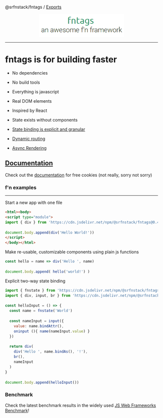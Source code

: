 @srfnstack/fntags / [Exports](modules.md)

<p align="center">
  <img alt="fntags header" src="https://raw.githubusercontent.com/SRFNStack/fntags/master/docs/fntags_header.gif">
</p>

---
# fntags is for building faster

- No dependencies

- No build tools

- Everything is javascript

- Real DOM elements

- Inspired by React

- State exists without components

- [State binding is explicit and granular](https://srfnstack.github.io/fntags/state#Binding%20State)
  
- [Dynamic routing](https://srfnstack.github.io/fntags/routing#Dynamic%20Path%20Based%20Routing%3A%20modRouter)

- [Async Rendering](https://srfnstack.github.io/fntags/components#Async%20Rendering)

## [Documentation](https://srfnstack.github.io/fntags)
Check out the [documentation](https://srfnstack.github.io/fntags) for free cookies (not really, sorry not sorry)

### f'n examples
<hr>

Start a new app with one file
```html
<html><body>
<script type="module">
import { div } from 'https://cdn.jsdelivr.net/npm/@srfnstack/fntags@0.4.1/src/fnelements.min.mjs'
  
document.body.append(div('Hello World!'))
</script>
</body></html>
```

Make re-usable, customizable components using plain js functions
```javascript
const hello = name => div('Hello ', name)

document.body.append( hello('world!') )
```

Explicit two-way state binding
```javascript
import { fnstate } from 'https://cdn.jsdelivr.net/npm/@srfnstack/fntags@0.4.1/src/fntags.min.mjs'
import { div, input, br } from 'https://cdn.jsdelivr.net/npm/@srfnstack/fntags@0.4.1/src/fnelements.min.mjs'

const helloInput = () => {
  const name = fnstate('World')

  const nameInput = input({
    value: name.bindAttr(),
    oninput (){ name(nameInput.value) }
  })

  return div(
    div('Hello ', name.bindAs(), '!'),
    br(),
    nameInput
  )
}

document.body.append(helloInput())
```

### Benchmark
Check the latest benchmark results in the widely used [JS Web Frameworks Benchmark](https://krausest.github.io/js-framework-benchmark/current.html)!
